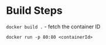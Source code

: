 Build Steps
============

`docker build .` - fetch the container ID

`docker run -p 80:80 <containerId>`
